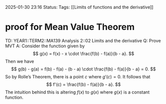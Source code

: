 2025-01-30 23:16
Status: 
Tags: [[Limits of functions and the derivative]]
# proof for Mean Value Theorem

TD: YEAR1::TERM2::MA139 Analysis 2::02 Limits and the derivative
Q: Prove MVT
A: Consider the function given by
$$
g(x) = f(x) - x \cdot \frac{f(b) - f(a)}{b - a}.
$$Then we have
$$
g(b) - g(a) = f(b) - f(a) - (b - a) \cdot \frac{f(b) - f(a)}{b - a} = 0.
$$
So by Rolle’s Theorem, there is a point $c$ where $g'(c) = 0$. It follows that$$
f'(c) = \frac{f(b) - f(a)}{b - a}.
$$The intuition behind this is altering $f(x)$ to $g(x)$ where $g(x)$ is a constant function.
<!--ID: 1738279459203-->

